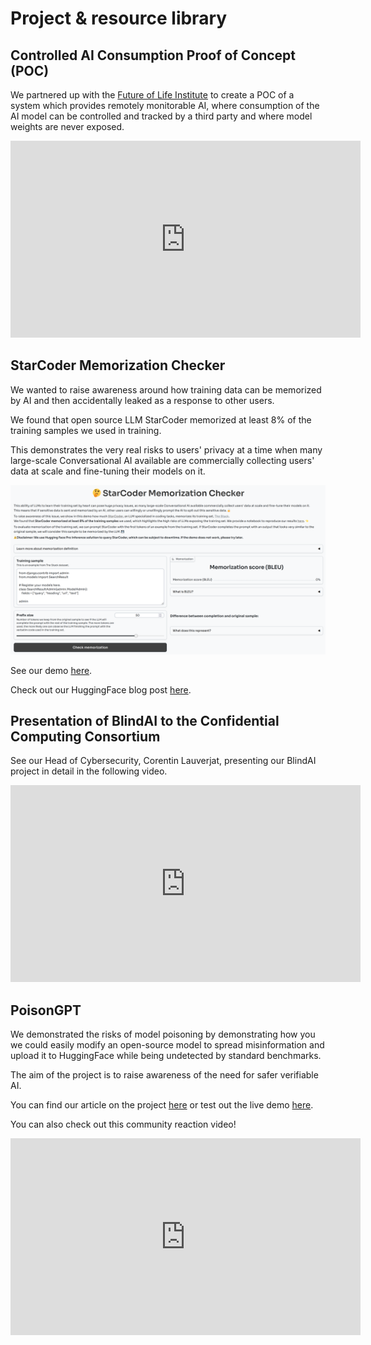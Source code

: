 # Project & resource library

## Controlled AI Consumption Proof of Concept (POC)

We partnered up with the [Future of Life Institute](https://futureoflife.org/) to create a POC of a system which provides remotely monitorable AI, where consumption of the AI model can be controlled and tracked by a third party and where model weights are never exposed.

<iframe width="560" height="315" src="https://www.youtube.com/embed/rZFtg1phpPk?si=3jEVXDhsJUmppEae" title="YouTube video player" frameborder="0" allow="accelerometer; autoplay; clipboard-write; encrypted-media; gyroscope; picture-in-picture; web-share" allowfullscreen></iframe>

## StarCoder Memorization Checker

We wanted to raise awareness around how training data can be memorized by AI and then accidentally leaked as a response to other users.  

We found that open source LLM StarCoder memorized at least 8% of the training samples we used in training.

This demonstrates the very real risks to users' privacy at a time when many large-scale Conversational AI available are commercially collecting users' data at scale and fine-tuning their models on it.

![Training-data-memorization-checker-demo](../../assets/memorization.png)

See our demo [here](https://huggingface.co/spaces/mithril-security/starcoder_memorization_checker).

Check out our HuggingFace blog post [here](https://huggingface.co/blog/dhuynh95/starcoder-memorization-experiment).

## Presentation of BlindAI to the Confidential Computing Consortium

See our Head of Cybersecurity, Corentin Lauverjat, presenting our BlindAI project in detail in the following video.

<iframe width="560" height="315" src="https://www.youtube.com/embed/LzqSFVaN4hE?si=8lPdpHcsTPLapwQV" title="YouTube video player" frameborder="0" allow="accelerometer; autoplay; clipboard-write; encrypted-media; gyroscope; picture-in-picture; web-share" allowfullscreen></iframe>

## PoisonGPT

We demonstrated the risks of model poisoning by demonstrating how you we could easily modify an open-source model to spread misinformation and upload it to HuggingFace while being undetected by standard benchmarks.

The aim of the project is to raise awareness of the need for safer verifiable AI.

You can find our article on the project [here](https://blog.mithrilsecurity.io/poisongpt-how-we-hid-a-lobotomized-llm-on-hugging-face-to-spread-fake-news/) or test out the live demo [here](https://huggingface.co/spaces/mithril-security/poisongpt?ref=blog.mithrilsecurity.io).

You can also check out this community reaction video!

<iframe width="560" height="315" src="https://www.youtube.com/embed/VD__vrOKobo?si=ddPsA_Hz0Ras4S1a" title="YouTube video player" frameborder="0" allow="accelerometer; autoplay; clipboard-write; encrypted-media; gyroscope; picture-in-picture; web-share" allowfullscreen></iframe>